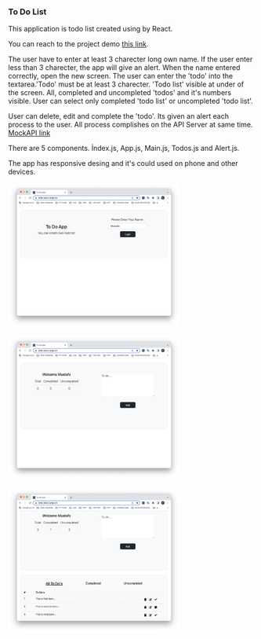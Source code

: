 
<h3>To Do List</h3>

<p>This application is todo list created using by React. </p>

<p>You can reach to the project demo <spann> <a href='draconian-lead.surge.sh'>this link</a></span>.</p>

<p>The user have to enter at least 3 charecter long own name. If the user enter less than 3 charecter, the app will give an alert. When the name entered correctly, open the new screen. The user can enter the 'todo' into the textarea.'Todo' must be at least 3 charecter. 'Todo list' visible at under of the screen. All, completed and uncompleted 'todos' and it's numbers visible. User can select only completed 'todo list' or uncompleted 'todo list'.</p>

<p>User can delete, edit and complete the 'todo'. Its given an alert each process to the user. All process complishes on the API Server at same time. <a href='https://mockapi.io/projects/630f26d6498924524a86e8a5'>MockAPI link </a></p>

<p>There are 5 components. İndex.js, App.js, Main.js, Todos.js and Alert.js.</p>

<p>The app has responsive desing and it's could used on phone and other devices. </p>


  <img src='https://github.com/Musti2735/react-patika-case/blob/master/Ekran%20Resmi%202022-09-08%2021.00.11.png' width='350px'></img>

  <img src='https://github.com/Musti2735/react-patika-case/blob/master/Ekran%20Resmi%202022-09-08%2021.00.26.png' width='350px'></img>

  <img src='https://github.com/Musti2735/react-patika-case/blob/master/Ekran%20Resmi%202022-09-08%2021.02.13.png' width='350px'></img>










